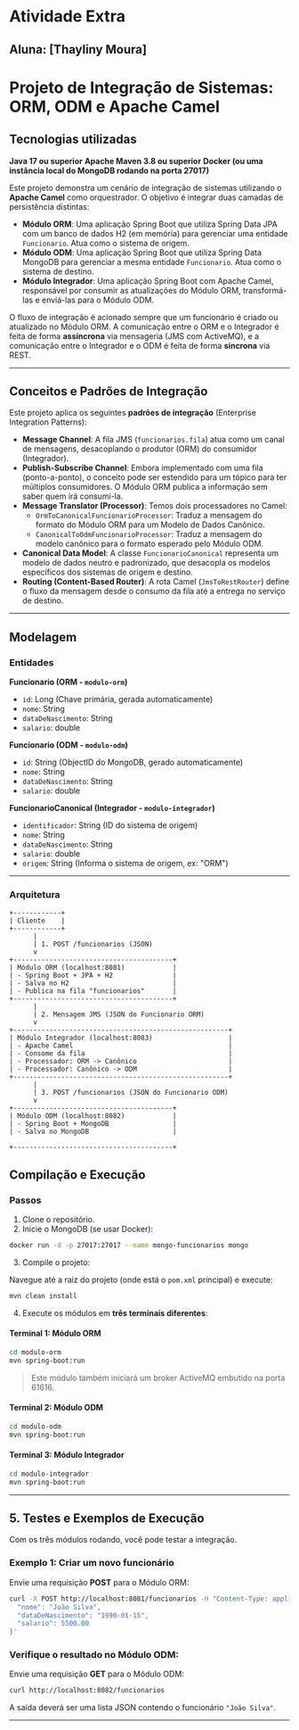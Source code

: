 # Atividade Extra
## Aluna: [Thayliny Moura]

# Projeto de Integração de Sistemas: ORM, ODM e Apache Camel


## Tecnologias utilizadas 

**Java 17 ou superior**
**Apache Maven 3.8 ou superior**
**Docker (ou uma instância local do MongoDB rodando na porta 27017)**


Este projeto demonstra um cenário de integração de sistemas utilizando o **Apache Camel** como orquestrador. O objetivo é integrar duas camadas de persistência distintas:

- **Módulo ORM**: Uma aplicação Spring Boot que utiliza Spring Data JPA com um banco de dados H2 (em memória) para gerenciar uma entidade `Funcionario`. Atua como o sistema de origem.
- **Módulo ODM**: Uma aplicação Spring Boot que utiliza Spring Data MongoDB para gerenciar a mesma entidade `Funcionario`. Atua como o sistema de destino.
- **Módulo Integrador**: Uma aplicação Spring Boot com Apache Camel, responsável por consumir as atualizações do Módulo ORM, transformá-las e enviá-las para o Módulo ODM.

O fluxo de integração é acionado sempre que um funcionário é criado ou atualizado no Módulo ORM. A comunicação entre o ORM e o Integrador é feita de forma **assíncrona** via mensageria (JMS com ActiveMQ), e a comunicação entre o Integrador e o ODM é feita de forma **síncrona** via REST.

---

##  Conceitos e Padrões de Integração

Este projeto aplica os seguintes **padrões de integração** (Enterprise Integration Patterns):

- **Message Channel**: A fila JMS (`funcionarios.fila`) atua como um canal de mensagens, desacoplando o produtor (ORM) do consumidor (Integrador).
- **Publish-Subscribe Channel**: Embora implementado com uma fila (ponto-a-ponto), o conceito pode ser estendido para um tópico para ter múltiplos consumidores. O Módulo ORM publica a informação sem saber quem irá consumi-la.
- **Message Translator (Processor)**: Temos dois processadores no Camel:
  - `OrmToCanonicalFuncionarioProcessor`: Traduz a mensagem do formato do Módulo ORM para um Modelo de Dados Canônico.
  - `CanonicalToOdmFuncionarioProcessor`: Traduz a mensagem do modelo canônico para o formato esperado pelo Módulo ODM.
- **Canonical Data Model**: A classe `FuncionarioCanonical` representa um modelo de dados neutro e padronizado, que desacopla os modelos específicos dos sistemas de origem e destino.
- **Routing (Content-Based Router)**: A rota Camel (`JmsToRestRouter`) define o fluxo da mensagem desde o consumo da fila até a entrega no serviço de destino.

---

## Modelagem

### Entidades

**Funcionario (ORM - `modulo-orm`)**
- `id`: Long (Chave primária, gerada automaticamente)
- `nome`: String
- `dataDeNascimento`: String
- `salario`: double

**Funcionario (ODM - `modulo-odm`)**
- `id`: String (ObjectID do MongoDB, gerado automaticamente)
- `nome`: String
- `dataDeNascimento`: String
- `salario`: double

**FuncionarioCanonical (Integrador - `modulo-integrador`)**
- `identificador`: String (ID do sistema de origem)
- `nome`: String
- `dataDeNascimento`: String
- `salario`: double
- `origem`: String (Informa o sistema de origem, ex: "ORM")

---

### Arquitetura

```text
+------------+
| Cliente    |
+------------+
      |
      | 1. POST /funcionarios (JSON)
      v
+----------------------------------------+
| Módulo ORM (localhost:8081)            |
| - Spring Boot + JPA + H2               |
| - Salva no H2                          |
| - Publica na fila "funcionarios"       |
+----------------------------------------+
      |
      | 2. Mensagem JMS (JSON do Funcionario ORM)
      v
+------------------------------------------------------+
| Módulo Integrador (localhost:8083)                   |
| - Apache Camel                                       |
| - Consome da fila                                    |
| - Processador: ORM -> Canônico                       |
| - Processador: Canônico -> ODM                       |
+------------------------------------------------------+
      |
      | 3. POST /funcionarios (JSON do Funcionario ODM)
      v
+----------------------------------------+
| Módulo ODM (localhost:8082)            |
| - Spring Boot + MongoDB                |
| - Salva no MongoDB                     |

+----------------------------------------+

```


## Compilação e Execução

### Passos

1. Clone o repositório.
2. Inicie o MongoDB (se usar Docker):

```bash
docker run -d -p 27017:27017 --name mongo-funcionarios mongo
```

3. Compile o projeto:

Navegue até a raiz do projeto (onde está o `pom.xml` principal) e execute:

```bash
mvn clean install
```

4. Execute os módulos em **três terminais diferentes**:

#### Terminal 1: Módulo ORM

```bash
cd modulo-orm
mvn spring-boot:run
```

> Este módulo também iniciará um broker ActiveMQ embutido na porta 61616.

#### Terminal 2: Módulo ODM

```bash
cd modulo-odm
mvn spring-boot:run
```

#### Terminal 3: Módulo Integrador

```bash
cd modulo-integrador
mvn spring-boot:run
```

---

## 5. Testes e Exemplos de Execução

Com os três módulos rodando, você pode testar a integração.

### Exemplo 1: Criar um novo funcionário

Envie uma requisição **POST** para o Módulo ORM:

```bash
curl -X POST http://localhost:8081/funcionarios -H "Content-Type: application/json" -d '{
  "nome": "João Silva",
  "dataDeNascimento": "1990-01-15",
  "salario": 5500.00
}'
```

### Verifique o resultado no Módulo ODM:

Envie uma requisição **GET** para o Módulo ODM:

```bash
curl http://localhost:8082/funcionarios
```

A saída deverá ser uma lista JSON contendo o funcionário `"João Silva"`.

---




